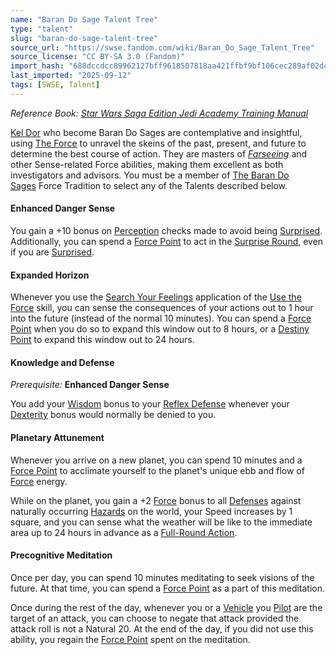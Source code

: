 ```yaml
---
name: "Baran Do Sage Talent Tree"
type: "talent"
slug: "baran-do-sage-talent-tree"
source_url: "https://swse.fandom.com/wiki/Baran_Do_Sage_Talent_Tree"
source_license: "CC BY-SA 3.0 (Fandom)"
import_hash: "688dccdcc89962127bff9618507818aa421ffbf9bf106cec289af02dcaccc108"
last_imported: "2025-09-12"
tags: [SWSE, Talent]
---
```

*Reference Book: [Star Wars Saga Edition Jedi Academy Training Manual](https://swse.fandom.com/wiki/Star_Wars_Saga_Edition_Jedi_Academy_Training_Manual)*

[Kel Dor](https://swse.fandom.com/wiki/Kel_Dor) who become Baran Do Sages are contemplative and insightful, using [The Force](https://swse.fandom.com/wiki/The_Force) to unravel the skeins of the past, present, and future to determine the best course of action. They are masters of *[Farseeing](https://swse.fandom.com/wiki/Farseeing)* and other Sense-related Force abilities, making them excellent as both investigators and advisors. You must be a member of [The Baran Do Sages](https://swse.fandom.com/wiki/The_Baran_Do_Sages) Force Tradition to select any of the Talents described below.

#### **Enhanced Danger Sense**
You gain a +10 bonus on [Perception](https://swse.fandom.com/wiki/Perception) checks made to avoid being [Surprised](https://swse.fandom.com/wiki/Surprised). Additionally, you can spend a [Force Point](https://swse.fandom.com/wiki/Force_Point) to act in the [Surprise Round](https://swse.fandom.com/wiki/Surprise_Round), even if you are [Surprised](https://swse.fandom.com/wiki/Surprised).

#### **Expanded Horizon**
Whenever you use the [Search Your Feelings](https://swse.fandom.com/wiki/Search_Your_Feelings) application of the [Use the Force](https://swse.fandom.com/wiki/Use_the_Force) skill, you can sense the consequences of your actions out to 1 hour into the future (instead of the normal 10 minutes). You can spend a [Force Point](https://swse.fandom.com/wiki/Force_Point) when you do so to expand this window out to 8 hours, or a [Destiny Point](https://swse.fandom.com/wiki/Destiny_Point) to expand this window out to 24 hours.

#### **Knowledge and Defense**
*Prerequisite:* **Enhanced Danger Sense**

You add your [Wisdom](https://swse.fandom.com/wiki/Wisdom) bonus to your [Reflex Defense](https://swse.fandom.com/wiki/Reflex_Defense) whenever your [Dexterity](https://swse.fandom.com/wiki/Dexterity) bonus would normally be denied to you.

#### **Planetary Attunement**
Whenever you arrive on a new planet, you can spend 10 minutes and a [Force Point](https://swse.fandom.com/wiki/Force_Point) to acclimate yourself to the planet's unique ebb and flow of [Force](https://swse.fandom.com/wiki/Force) energy.

While on the planet, you gain a +2 [Force](https://swse.fandom.com/wiki/Force) bonus to all [Defenses](https://swse.fandom.com/wiki/Defenses) against naturally occurring [Hazards](https://swse.fandom.com/wiki/Hazards) on the world, your Speed increases by 1 square, and you can sense what the weather will be like to the immediate area up to 24 hours in advance as a [Full-Round Action](https://swse.fandom.com/wiki/Full-Round_Action).

#### **Precognitive Meditation**
Once per day, you can spend 10 minutes meditating to seek visions of the future. At that time, you can spend a [Force Point](https://swse.fandom.com/wiki/Force_Point) as a part of this meditation.

Once during the rest of the day, whenever you or a [Vehicle](https://swse.fandom.com/wiki/Vehicle) you [Pilot](https://swse.fandom.com/wiki/Pilot_(Vehicle_Combat)) are the target of an attack, you can choose to negate that attack provided the attack roll is not a Natural 20. At the end of the day, if you did not use this ability, you regain the [Force Point](https://swse.fandom.com/wiki/Force_Point) spent on the meditation.
